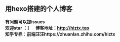## 用hexo搭建的个人博客  
**有问题可以提issues**  
**欢迎star ：）**  
**博客地址：http://hiztx.top**  
**知乎专栏：前端汪汪https://zhuanlan.zhihu.com/hiztx**  

